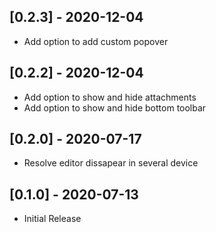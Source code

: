 ## [0.2.3] - 2020-12-04
* Add option to add custom popover

## [0.2.2] - 2020-12-04
* Add option to show and hide attachments
* Add option to show and hide bottom toolbar

## [0.2.0] - 2020-07-17
* Resolve editor dissapear in several device

## [0.1.0] - 2020-07-13
* Initial Release